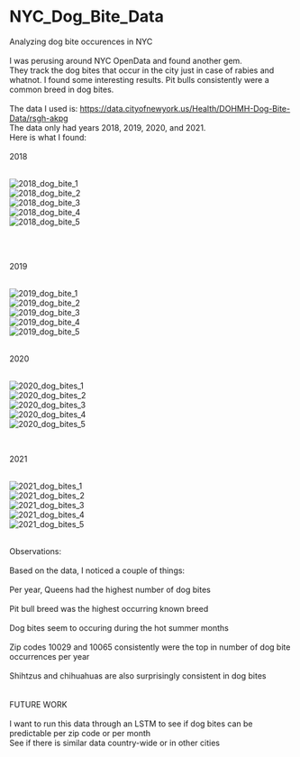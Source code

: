 # NYC_Dog_Bite_Data
Analyzing dog bite occurences in NYC</br></br>
I was perusing around NYC OpenData and found another gem.</br>
They track the dog bites that occur in the city just in case of rabies and whatnot. I found some interesting results. Pit bulls consistently were a common breed in dog bites.</br></br>
The data I used is: https://data.cityofnewyork.us/Health/DOHMH-Dog-Bite-Data/rsgh-akpg</br>
The data only had years 2018, 2019, 2020, and 2021.</br>
Here is what I found:</br></br>
2018</br></br>


![2018_dog_bite_1](https://user-images.githubusercontent.com/62908910/161409064-bac4d77c-05da-417b-94c6-72666ee26199.PNG)</br>
![2018_dog_bite_2](https://user-images.githubusercontent.com/62908910/161409065-0c51be8b-7e56-4319-90fd-1ccc349ad2bb.PNG)</br>
![2018_dog_bite_3](https://user-images.githubusercontent.com/62908910/161409066-dd63e0d1-30d1-4b5f-8186-b22472e49429.PNG)</br>
![2018_dog_bite_4](https://user-images.githubusercontent.com/62908910/161409068-33d7e795-0762-435b-8ab5-a1b552c67487.PNG)</br>
![2018_dog_bite_5](https://user-images.githubusercontent.com/62908910/161409069-f1467dd6-4765-4bf5-a334-bd2601b20293.PNG)</br>

</br></br>

2019</br></br>

![2019_dog_bite_1](https://user-images.githubusercontent.com/62908910/161409074-a8d31f10-d4a7-4b91-b654-db4cde7032d8.PNG)</br>
![2019_dog_bite_2](https://user-images.githubusercontent.com/62908910/161409076-6afab49f-f971-41db-9001-c2dcb3ffb30e.PNG)</br>
![2019_dog_bite_3](https://user-images.githubusercontent.com/62908910/161409077-ef2f9993-42d1-4b1c-9a8a-1187ed8f7058.PNG)</br>
![2019_dog_bite_4](https://user-images.githubusercontent.com/62908910/161409078-a2280b92-14bd-43a3-85d7-e1d7ab5562fb.PNG)</br>
![2019_dog_bite_5](https://user-images.githubusercontent.com/62908910/161409079-49bf8080-ff42-495e-a188-63b232889e8c.PNG)</br></br>




2020
</br></br>

![2020_dog_bites_1](https://user-images.githubusercontent.com/62908910/161409084-95ecacb3-8c61-41f9-bb10-8bdfe864e847.PNG)</br>
![2020_dog_bites_2](https://user-images.githubusercontent.com/62908910/161409085-446e3489-bc26-45d1-a980-e4a694b03e80.PNG)</br>
![2020_dog_bites_3](https://user-images.githubusercontent.com/62908910/161409086-dac38ab7-3031-4c72-b372-afb1acb6d6d5.PNG)</br>
![2020_dog_bites_4](https://user-images.githubusercontent.com/62908910/161409088-247a2ec8-b1c8-4d40-bb90-6b1c9597542f.PNG)</br>
![2020_dog_bites_5](https://user-images.githubusercontent.com/62908910/161409089-84293922-73e4-43f6-8778-9b6a6b9832f2.PNG)</br>

</br>


2021</br></br>

![2021_dog_bites_1](https://user-images.githubusercontent.com/62908910/161409095-7447613b-2a07-4ed1-8f1a-ff79ccf7d31c.PNG)</br>
![2021_dog_bites_2](https://user-images.githubusercontent.com/62908910/161409096-e3e71d6a-99c1-45a1-80e8-adcec4e652ec.PNG)</br>
![2021_dog_bites_3](https://user-images.githubusercontent.com/62908910/161409097-e8d69478-a4c0-4045-893c-9c5cb7130ab7.PNG)</br>
![2021_dog_bites_4](https://user-images.githubusercontent.com/62908910/161409098-c27ecf33-b1ee-4e64-aa72-5e5746b18337.PNG)</br>
![2021_dog_bites_5](https://user-images.githubusercontent.com/62908910/161409099-0913ba2c-06b3-423a-83e1-c7d055495349.PNG)</br>
</br>



Observations:</br></br>
Based on the data, I noticed a couple of things:</br></br>
Per year, Queens had the highest number of dog bites</br></br>
Pit bull breed was the highest occurring known breed</br></br>
Dog bites seem to occuring during the hot summer months</br></br>
Zip codes 10029 and 10065 consistently were the top in number of dog bite occurrences per year</br></br>
Shihtzus and chihuahuas are also surprisingly consistent in dog bites</br></br></br>
FUTURE WORK</br></br>
I want to run this data through an LSTM to see if dog bites can be predictable per zip code or per month</br>
See if there is similar data country-wide or in other cities</br>

